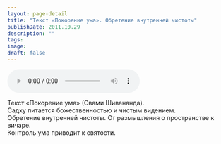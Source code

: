 ```yaml
---
layout: page-detail
title: "Текст «Покорение ума». Обретение внутренней чистоты"
publishDate: 2011.10.29
description: ""
tags:
image:
draft: false
---
```


<audio title="2011.10.29 - Текст «Покорение ума». Обретение внутренней чистоты.mp3" src="/upload/iblock/bcc/bcc7b7ddb01977b0797ac5b675b16c51.mp3" controls=""></audio>

 Текст «Покорение ума» (Свами Шивананда).  
 Садху питается божественностью и чистым видением.  
 Обретение внутренней чистоты. От размышления о пространстве к вичаре.  
 Контроль ума приводит к святости.  

  
